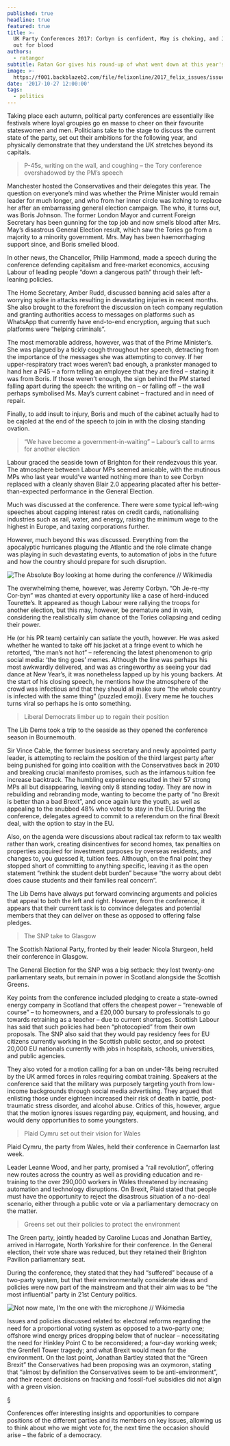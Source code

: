 ```yaml
---
published: true
headline: true
featured: true
title: >-
  UK Party Conferences 2017: Corbyn is confident, May is choking, and Johnson is
  out for blood
authors:
  - ratangor
subtitle: Ratan Gor gives his round-up of what went down at this year's conferences
image: >-
  https://f001.backblazeb2.com/file/felixonline/2017_felix_issues/issue_1673/1673_politics_tory_protest.jpg
date: '2017-10-27 12:00:00'
tags:
  - politics
---
```

Taking place each autumn, political party conferences are essentially  like festivals where loyal groupies go en masse to cheer on their favourite stateswomen and men. Politicians take to the stage to discuss the current state of the party, set out their ambitions for the following year, and physically demonstrate that they understand the UK stretches beyond its capitals.

> P-45s, writing on the wall, and coughing – the Tory conference overshadowed by the PM’s speech

Manchester hosted the Conservatives and their delegates this year. The question on everyone’s mind was whether the Prime Minister would remain leader for much longer, and who from her inner circle was itching to replace her after an embarrassing general election campaign. The who, it turns out, was Boris Johnson. The former London Mayor and current Foreign Secretary has been gunning for the top job and now smells blood after Mrs. May’s disastrous General Election result, which saw the Tories go from a majority to a minority government. Mrs. May has been haemorrhaging support since, and Boris smelled blood.

In other news, the Chancellor, Philip Hammond, made a speech during the conference defending capitalism and free-market economics, accusing Labour of leading people “down a dangerous path” through their left-leaning policies.

The Home Secretary, Amber Rudd, discussed banning acid sales after a worrying spike in attacks resulting in devastating injuries in recent months. She also brought to the forefront the discussion on tech company regulation and granting authorities access to messages on platforms such as WhatsApp that currently have end-to-end encryption, arguing that such platforms were “helping criminals”.

The most memorable address, however, was that of the Prime Minister’s. She was plagued by a tickly cough throughout her speech, detracting from the importance of the messages she was attempting to convey. If her upper-respiratory tract woes weren’t bad enough, a prankster managed to hand her a P45 – a form telling an employee that they are fired – stating it was from Boris. If those weren’t enough, the sign behind the PM started falling apart during the speech: the writing on – or falling off – the wall perhaps symbolised Ms. May’s current cabinet – fractured and in need of repair. 

Finally, to add insult to injury, Boris and much of the cabinet actually had to be cajoled at the end of the speech to join in with the closing standing ovation.

> “We have become a government-in-waiting” – Labour’s call to arms for another election

Labour graced the seaside town of Brighton for their rendezvous this year. The atmosphere between Labour MPs seemed amicable, with the mutinous MPs who last year would’ve wanted nothing more than to see Corbyn replaced with a cleanly shaven Blair 2.0 appearing placated after his better-than-expected performance in the General Election.

Much was discussed at the conference. There were some typical left-wing speeches about capping interest rates on credit cards, nationalising industries such as rail, water, and energy, raising the minimum wage to the highest in Europe, and taxing corporations further. 

However, much beyond this was discussed. Everything from the apocalyptic hurricanes plaguing the Atlantic and the role climate change was playing in such devastating events, to automation of jobs in the future and how the country should prepare for such disruption.

![The Absolute Boy looking at home during the conference // Wikimedia](https://f001.backblazeb2.com/file/felixonline/2017_felix_issues/issue_1673/1673_politics_jeremy.jpg)

The overwhelming theme, however, was Jeremy Corbyn. “Oh Je-re-my Cor-byn” was chanted at every opportunity like a case of herd-induced Tourette’s. It appeared as though Labour were rallying the troops for another election, but this may, however, be premature and in vain, considering the realistically slim chance of the Tories collapsing and ceding their power.

He (or his PR team) certainly can satiate the youth, however. He was asked whether he wanted to take off his jacket at a fringe event to which he retorted, “the man’s not hot” – referencing the latest phenomenon to grip social media: ‘the ting goes’ memes. Although the line was perhaps his most awkwardly delivered, and was as cringeworthy as seeing your dad dance at New Year’s, it was nonetheless lapped up by his young backers. At the start of his closing speech, he mentions how the atmosphere of the crowd was infectious and that they should all make sure “the whole country is infected with the same thing” (puzzled emoji). Every meme he touches turns viral so perhaps he is onto something.

> Liberal Democrats limber up to regain their position

The Lib Dems took a trip to the seaside as they opened the conference season in Bournemouth.

Sir Vince Cable, the former business secretary and newly appointed party leader, is attempting to reclaim the position of the third largest party after being punished for going into coalition with the Conservatives back in 2010 and breaking crucial manifesto promises, such as the infamous tuition fee increase backtrack. The humbling experience resulted in their 57 strong MPs all but disappearing, leaving only 8 standing today.
They are now in rebuilding and rebranding mode, wanting to become the party of “no Brexit is better than a bad Brexit”, and once again lure the youth, as well as appealing to the snubbed 48% who voted to stay in the EU. During the conference, delegates agreed to commit to a referendum on the final Brexit deal, with the option to stay in the EU.

Also, on the agenda were discussions about radical tax reform to tax wealth rather than work, creating disincentives for second homes, tax penalties on properties acquired for investment purposes by overseas residents, and changes to, you guessed it, tuition fees. Although, on the final point they stopped short of committing to anything specific, leaving it as the open statement “rethink the student debt burden” because “the worry about debt does cause students and their families real concern”.

The Lib Dems have always put forward convincing arguments and policies that appeal to both the left and right. However, from the conference, it appears that their current task is to convince delegates and potential members that they can deliver on these as opposed to offering false pledges.

> The SNP take to Glasgow

The Scottish National Party, fronted by their leader Nicola Sturgeon, held their conference in Glasgow.

The General Election for the SNP was a big setback: they lost twenty-one parliamentary seats, but remain in power in Scotland alongside the Scottish Greens.

Key points from the conference included pledging to create a state-owned energy company in Scotland that offers the cheapest power – “renewable of course” – to homeowners, and a £20,000 bursary to professionals to go towards retraining as a teacher – due to current shortages. Scottish Labour has said that such policies had been “photocopied” from their own proposals. The SNP also said that they would pay residency fees for EU citizens currently working in the Scottish public sector, and so protect 20,000 EU nationals currently with jobs in hospitals, schools, universities, and public agencies.

They also voted for a motion calling for a ban on under-18s being recruited by the UK armed forces in roles requiring combat training. Speakers at the conference said that the military was purposely targeting youth from low-income backgrounds through social media advertising. They argued that enlisting those under eighteen increased their risk of death in battle, post-traumatic stress disorder, and alcohol abuse. Critics of this, however, argue that the motion ignores issues regarding pay, equipment, and housing, and would deny opportunities to some youngsters.

> Plaid Cymru set out their vision for Wales

Plaid Cymru, the party from Wales, held their conference in Caernarfon last week.

Leader Leanne Wood, and her party, promised a “rail revolution”, offering new routes across the country as well as providing education and re-training to the over 290,000 workers in Wales threatened by increasing automation and technology disruptions. On Brexit, Plaid stated that people must have the opportunity to reject the disastrous situation of a no-deal scenario, either through a public vote or via a parliamentary democracy on the matter.

> Greens set out their policies to protect the environment

The Green party, jointly headed by Caroline Lucas and Jonathan Bartley, arrived in Harrogate, North Yorkshire for their conference. In the General election, their vote share was reduced, but they retained their Brighton Pavilion parliamentary seat.

During the conference, they stated that they had “suffered” because of a two-party system, but that their environmentally considerate ideas and policies were now part of the mainstream and that their aim was to be “the most influential” party in 21st Century politics.

![Not now mate, I’m the one with the microphone // Wikimedia](https://f001.backblazeb2.com/file/felixonline/2017_felix_issues/issue_1673/1673_politics_caroline.jpg)

Issues and policies discussed related to: electoral reforms regarding the need for a proportional voting system as opposed to a two-party one; offshore wind energy prices dropping below that of nuclear – necessitating the need for Hinkley Point C to be reconsidered; a four-day working week; the Grenfell Tower tragedy; and what Brexit would mean for the environment. On the last point, Jonathan Bartley stated that the “Green Brexit” the Conservatives had been proposing was an oxymoron, stating that “almost by definition the Conservatives seem to be anti-environment”, and their recent decisions on fracking and fossil-fuel subsidies did not align with a green vision.

§

Conferences offer interesting insights and opportunities to compare positions of the different parties and its members on key issues, allowing us to think about who we might vote for, the next time the occasion should arise – the fabric of a democracy.
